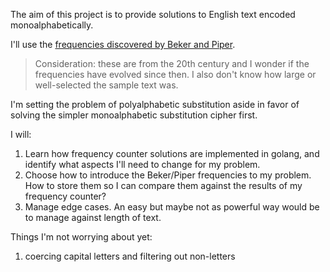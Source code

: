 The aim of this project is to provide solutions to English text encoded monoalphabetically.

I'll use the [frequencies discovered by Beker and Piper](https://www.nku.edu/~christensen/092mat483%20Friedman%20test%20summary.pdf).

> Consideration: these are from the 20th century and I wonder if the frequencies have evolved since then. I also don't know how large or well-selected the sample text was.

I'm setting the problem of polyalphabetic substitution aside in favor of solving the simpler monoalphabetic substitution cipher first.

I will:

1. Learn how frequency counter solutions are implemented in golang, and identify what aspects I'll need to change for my problem.
2. Choose how to introduce the Beker/Piper frequencies to my problem. How to store them so I can compare them against the results of my frequency counter?
3. Manage edge cases. An easy but maybe not as powerful way would be to manage against length of text.

Things I'm not worrying about yet:

1. coercing capital letters and filtering out non-letters
